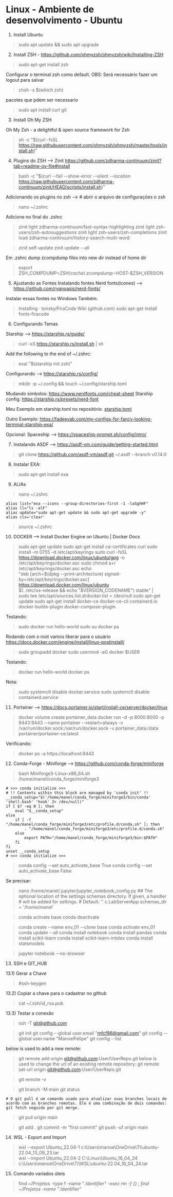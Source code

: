 # Linux - Ambiente de desenvolvimento - Ubuntu

1) Install Ubuntu

> sudo apt update && sudo apt upgrade

2) Install ZSH - <https://github.com/ohmyzsh/ohmyzsh/wiki/Installing-ZSH>

> sudo apt-get install zsh

Configurar o terminal zsh como default. OBS: Será necessário fazer um logout para salvar
> chsh -s $(which zsh)

pacotes que pdem ser necessario
> sudo apt install curl git
    

3) Install Oh My ZSH
   
Oh My Zsh - a delightful & open source framework for Zsh
> sh -c "$(curl -fsSL https://raw.githubusercontent.com/ohmyzsh/ohmyzsh/master/tools/install.sh)"
    
4) Plugins do ZSH --> Zinit <https://github.com/zdharma-continuum/zinit?tab=readme-ov-file#install> 
    
> bash -c "$(curl --fail --show-error --silent --location https://raw.githubusercontent.com/zdharma-continuum/zinit/HEAD/scripts/install.sh)"
    
Adicionando os plugins no zsh --> # abrir o arquivo de configurações o zsh

> nano ~/.zshrc

Adicione no final do .zshrc
> zinit light zdharma-continuum/fast-syntax-highlighting
> zinit light zsh-users/zsh-autosuggestions
> zinit light zsh-users/zsh-completions
> zinit load zdharma-continuum/history-search-multi-word
    
> zinit self-update
> zinit update --all
    
Em .zshrc
dump zcompdump files into new dir instead of home dir
> export ZSH_COMPDUMP=$ZSH/cache/.zcompdump-$HOST-$ZSH_VERSION


5) Ajustando as Fontes
Instalando fontes
Nerd fonts(ícones) --> <https://github.com/ryanoasis/nerd-fonts/>
    
Instalar essas fontes no Windows Também.
> Installing · tonsky/FiraCode Wiki (github.com)
> sudo apt-get install fonts-firacode

6) Configurando Temas
    
Starship --> <https://starship.rs/guide/>
> curl -sS https://starship.rs/install.sh | sh

Add the following to the end of ~/.zshrc:
> eval "$(starship init zsh)"

Configurando --> <https://starship.rs/config/>
> mkdir -p ~/.config && touch ~/.config/starship.toml

Mudando simbolos: <https://www.nerdfonts.com/cheat-sheet>
Starship config: <https://starship.rs/presets/nerd-font>

Meu Exemplo em starship.toml no repositório. [starship.toml](/starship.toml)

Outro Exemplo: <https://fadeevab.com/my-configs-for-fancy-looking-terminal-starship-exa/>

Opcional: Spaceship --> https://spaceship-prompt.sh/config/intro/
    
7) Instalando ASDF --> https://asdf-vm.com/guide/getting-started.html
> git clone https://github.com/asdf-vm/asdf.git ~/.asdf --branch v0.14.0

    
8) Instalar EXA: 
> sudo apt-get install exa
    
9) ALIAs
> nano ~/.zshrc

    alias list="exa --icons --group-directories-first -1 -laSghHF"
    alias ll="ls -alF"
    alias update="sudo apt-get update && sudo apt-get upgrade -y"
    alias cls='clear'
> source ~/.zshrc

10) DOCKER --> Install Docker Engine on Ubuntu | Docker Docs
> sudo apt-get update
> sudo apt-get install ca-certificates curl
> sudo install -m 0755 -d /etc/apt/keyrings
> sudo curl -fsSL https://download.docker.com/linux/ubuntu/gpg -o /etc/apt/keyrings/docker.asc
> sudo chmod a+r /etc/apt/keyrings/docker.asc
> echo \
    "deb [arch=$(dpkg --print-architecture) signed-by=/etc/apt/keyrings/docker.asc] https://download.docker.com/linux/ubuntu \
    $(. /etc/os-release && echo "$VERSION_CODENAME") stable" | \
    sudo tee /etc/apt/sources.list.d/docker.list > /dev/null
> sudo apt-get update
> sudo apt-get install docker-ce docker-ce-cli containerd.io docker-buildx-plugin docker-compose-plugin

Testando:
> sudo docker run hello-world
> sudo su 
> docker ps

Rodando com o root vamos liberar para o usuário
<https://docs.docker.com/engine/install/linux-postinstall/>
> sudo groupadd docker
> sudo usermod -aG docker $USER

Testando:
> docker run hello-world
> docker ps

Nota:
> sudo systemctl disable docker.service
> sudo systemctl disable containerd.service
    
11) Portainer --> <https://docs.portainer.io/start/install-ce/server/docker/linux>
> docker volume create portainer_data
> docker run -d -p 8000:8000 -p 9443:9443 --name portainer --restart=always -v /var/run/docker.sock:/var/run/docker.sock -v portainer_data:/data portainer/portainer-ce:latest

Verificando:
> docker ps -a
> https://localhost:9443
    
12) Conda-Forge - Miniforge --> https://github.com/conda-forge/miniforge
> bash Miniforge3-Linux-x86_64.sh
/home/manel/conda_forge/miniforge3
    
    # >>> conda initialize >>>
    # !! Contents within this block are managed by 'conda init' !!
    __conda_setup="$('/home/manel/conda_forge/miniforge3/bin/conda' 'shell.bash' 'hook' 2> /dev/null)"
    if [ $? -eq 0 ]; then
        eval "$__conda_setup"
    else
        if [ -f "/home/manel/conda_forge/miniforge3/etc/profile.d/conda.sh" ]; then
            . "/home/manel/conda_forge/miniforge3/etc/profile.d/conda.sh"
        else
            export PATH="/home/manel/conda_forge/miniforge3/bin:$PATH"
        fi
    fi
    unset __conda_setup
    # <<< conda initialize <<<
     
> conda config --set auto_activate_base True
> conda config --set auto_activate_base False

Se precisar:    
> nano /home/manel/.jupyter/jupyter_notebook_config.py
    ## The optional location of the settings schemas directory. If given, a handler
    #  will be added for settings.
    #  Default: ''
    c.LabServerApp.schemas_dir = '/home/manel'
    
> conda activate base
> conda deactivate
    
> conda create --name env_01 --clone base
> conda activate env_01
> conda update --all
> conda install notebook
> conda install pandas
> conda install scikit-learn
> conda install scikit-learn-intelex
> conda install statsmodels

> jupyter notebook --no-browser
   
13) SSH e GIT_HUB

13.1) Gerar a Chave
> #ssh-keygen

13.2) Copiar a chave para o cadastrar no github
> cat ~/.ssh/id_rsa.pub

13.3) Testar a conexão
>  ssh -T git@github.com

> git init
> git config --global user.email "mfcf86@gmail.com"
> git config --global user.name "ManoelFelipe"
> git config --list
   
below is used to add a new remote:
> git remote add origin git@github.com:User/UserRepo.git
below is used to change the url of an existing remote repository:
> git remote set-url origin git@github.com:User/UserRepo.git
    
> git remote -v
    
    
> git branch -M main
> git status
    
    # O git pull é um comando usado para atualizar suas branches locais de acordo com as branches remotas. Ele é uma combinação de dois comandos: git fetch seguido por git merge.
> git pull origin main
    
> git add .
> git commit -m "first commit" 
> git push -uf origin main

14) WSL - Export and Import
    
> wsl --export Ubuntu_22.04-1 c:\Users\manoe\OneDrive\TI\ubuntu-22.04_13_09_23.tar    
> wsl --import Ubuntu_22.04-2 C:\Linux\Ubuntu_16_04_24 c:\Users\manoe\OneDrive\TI\WSL\ubuntu-22.04_16_04_24.tar


15) Comando variados úteis
> find ~/Projetos -type f -name "*.Identifier" -exec rm -f {} \;
> find ~/Projetos -name "*.Identifier"